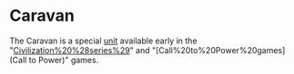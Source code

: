 # Caravan

The Caravan is a special [unit](unit) available early in the "[Civilization%20%28series%29](Civilization)" and "[Call%20to%20Power%20games](Call to Power)" games.